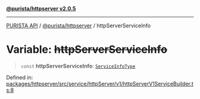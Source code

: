 [**@purista/httpserver v2.0.5**](../README.md)

***

[PURISTA API](../../../packages.md) / [@purista/httpserver](../README.md) / httpServerServiceInfo

# Variable: ~~httpServerServiceInfo~~

> `const` **httpServerServiceInfo**: [`ServiceInfoType`](../../core/type-aliases/ServiceInfoType.md)

Defined in: [packages/httpserver/src/service/httpServer/v1/httpServerV1ServiceBuilder.ts:8](https://github.com/puristajs/purista/blob/master/packages/httpserver/src/service/httpServer/v1/httpServerV1ServiceBuilder.ts#L8)
